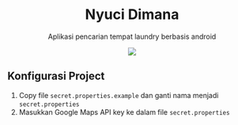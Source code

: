 <h1 align="center">Nyuci Dimana</h1>
<p align="center">Aplikasi pencarian tempat laundry berbasis android<p>

<p align="center"><a href="https://github.com/Dexalt142/NyuciDimana"><img src="https://github.com/Dexalt142/NyuciDimana/workflows/CI/badge.svg" /></a></p>

## Konfigurasi Project
1. Copy file `secret.properties.example` dan ganti nama menjadi `secret.properties`
2. Masukkan Google Maps API key ke dalam file `secret.properties`